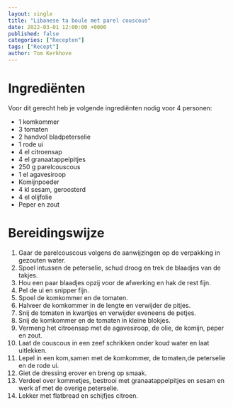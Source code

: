 ```yaml
---
layout: single
title: "Libanese ta boule met parel couscous"
date: 2022-03-01 12:00:00 +0000
published: false
categories: ["Recepten"]
tags: ["Recept"]
author: Tom Kerkhove
---
```


# Ingrediënten
Voor dit gerecht heb je volgende ingrediënten nodig voor 4 personen:

- 1 komkommer
- 3 tomaten
- 2 handvol bladpeterselie
- 1 rode ui
- 4 el citroensap
- 4 el granaatappelpitjes
- 250 g parelcouscous
- 1 el agavesiroop
- Komijnpoeder
- 4 kl sesam, geroosterd
- 4 el olijfolie
- Peper en zout

# Bereidingswijze

1. Gaar de parelcouscous volgens de aanwijzingen op de verpakking in gezouten water.
2. Spoel intussen de peterselie, schud droog en trek de blaadjes van de takjes.
3. Hou een paar blaadjes opzij voor de afwerking en hak de rest fijn.
4. Pel de ui en snipper fijn.
5. Spoel de komkommer en de tomaten. 
6. Halveer de komkommer in de lengte en verwijder de pitjes.
7. Snij de tomaten in kwartjes en verwijder eveneens de petjes.
8. Snij de komkommer en de tomaten in kleine blokjes.
9. Vermeng het citroensap met de agavesiroop, de olie, de komijn, peper en zout.
10. Laat de couscous in een zeef schrikken onder koud water en laat uitlekken.
11. Lepel in een kom,samen met de komkommer, de tomaten,de peterselie en de rode ui.
12. Giet de dressing erover en breng op smaak.
13. Verdeel over kommetjes, bestrooi met granaatappelpitjes en sesam en werk af met de overige peterselie.
14. Lekker met flatbread en schijfjes citroen.
